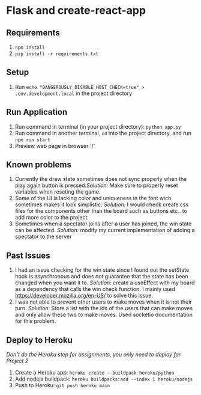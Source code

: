 # Flask and create-react-app

## Requirements
1. `npm install`
2. `pip install -r requirements.txt`

## Setup
1. Run `echo "DANGEROUSLY_DISABLE_HOST_CHECK=true" > .env.development.local` in the project directory

## Run Application
1. Run command in terminal (in your project directory): `python app.py`
2. Run command in another terminal, `cd` into the project directory, and run `npm run start`
3. Preview web page in browser '/'


## Known problems
1. Currently the draw state sometimes does not sync properly when the play again button is pressed.*Solution:* Make sure to properly reset variables when reseting the game.
2. Some of the UI is lacking color and uniqueness in the font wich sometimes makes it look simplistic. *Solution:* I would check create css files for the components other than the board such as buttons etc.. to add more color to the project.
3. Sometimes when a spectator joins after a user has joined, the win state can be affected. *Solution:* modify my current implementation of adding a spectator to the server 
## Past Issues
1. I had an issue checking for the win state since I found out the setState hook is asynchronous and does not guarantee that the state has been changed when you want it to. *Solution:* create a useEffect with my board as a dependency that calls the win check function. I mainly used https://developer.mozilla.org/en-US/ to solve this issue.
2. I was not able to prevent other users to make moves when it is not their turn. *Solution:* Store a list with the ids of the users that can make moves and only allow these two to make moves. Used socketio documentation for this problem.
## Deploy to Heroku
*Don't do the Heroku step for assignments, you only need to deploy for Project 2*
1. Create a Heroku app: `heroku create --buildpack heroku/python`
2. Add nodejs buildpack: `heroku buildpacks:add --index 1 heroku/nodejs`
3. Push to Heroku: `git push heroku main`
